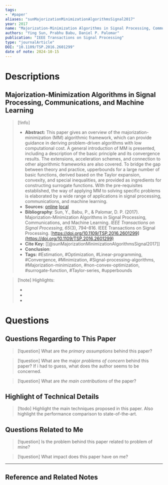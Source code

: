 ```yaml
---
tags:
- '#paper'
aliases: "sunMajorizationMinimizationAlgorithmsSignal2017"
year: 2017
name: "Majorization-Minimization Algorithms in Signal Processing, Communications, and Machine Learning"
authors: "Ying Sun, Prabhu Babu, Daniel P. Palomar"
publication: "IEEE Transactions on Signal Processing"
type: "journalArticle"
DOI: "10.1109/TSP.2016.2601299"
date of note: 2024-10-15 
---
```

# Descriptions

## Majorization-Minimization Algorithms in Signal Processing, Communications, and Machine Learning 
> [!info] 
> - **Abstract:** This paper gives an overview of the majorization-minimization (MM) algorithmic framework, which can provide guidance in deriving problem-driven algorithms with low computational cost. A general introduction of MM is presented, including a description of the basic principle and its convergence results. The extensions, acceleration schemes, and connection to other algorithmic frameworks are also covered. To bridge the gap between theory and practice, upperbounds for a large number of basic functions, derived based on the Taylor expansion, convexity, and special inequalities, are provided as ingredients for constructing surrogate functions. With the pre-requisites established, the way of applying MM to solving specific problems is elaborated by a wide range of applications in signal processing, communications, and machine learning. 
> - **Sources**: [online](http://zotero.org/users/13492210/items/2FI6RWTU) [local](zotero://select/library/items/2FI6RWTU)
> - **Bibliography**: Sun, Y., Babu, P., & Palomar, D. P. (2017). Majorization-Minimization Algorithms in Signal Processing, Communications, and Machine Learning. _IEEE Transactions on Signal Processing_, _65_(3), 794–816. IEEE Transactions on Signal Processing. [https://doi.org/10.1109/TSP.2016.2601299](https://doi.org/10.1109/TSP.2016.2601299)
> - **Cite Key:** [[@sunMajorizationMinimizationAlgorithmsSignal2017]] 
> - **Conclusion**:
> - **Tags:** #Estimation, #Optimization, #Linear-programming, #Convergence, #Minimization, #Signal-processing-algorithms, #Majorization-minimization, #non-convex-optimization, #surrogate-function, #Taylor-series, #upperbounds


>[!note] Highlights:
>
>-
>-
>-



# Questions
## Questions Regarding to This Paper


>[!question] 
>What are the *primary assumptions* behind this paper?



>[!question]
>What are the major *problems of concern* behind this paper? If i had to guess, what does the author seems to be concerned. 




>[!question]
>What are *the main contributions* of the paper?



## Highlight of Technical Details


>[!todo]
>Highlight the main techniques proposed in this paper. Also highlight the performance comparison to state-of-the-art.



## Questions Related to Me


> [!question] 
> Is the problem behind this paper related to problem of mine?



> [!question] 
> What impact does this paper have on me?




----

## Reference and Related Notes